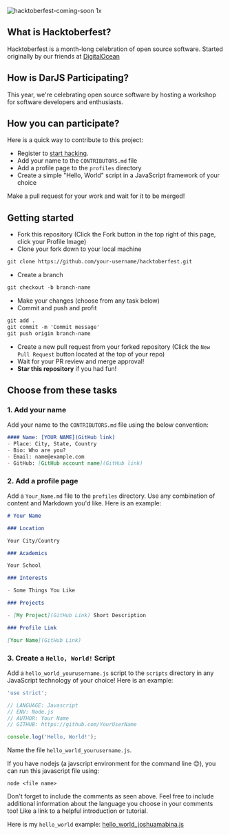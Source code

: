 ![hacktoberfest-coming-soon 1x](https://user-images.githubusercontent.com/3260441/46313459-9779a000-c5d0-11e8-8235-4e4307490dcc.png)

## What is Hacktoberfest?

Hacktoberfest is a month-long celebration of open source software. Started originally by our friends at [DigitalOcean](http://digitalocean.com)

## How is DarJS Participating?

This year, we're celebrating open source software by hosting a workshop for software developers and enthusiasts.

## How you can participate?

Here is a quick way to contribute to this project:

* Register to [start hacking](https://hacktoberfest.digitalocean.com/sign_up/register).
* Add your name to the `CONTRIBUTORS.md` file
* Add a profile page to the `profiles` directory
* Create a simple "Hello, World" script in a JavaScript framework of your choice

Make a pull request for your work and wait for it to be merged!

## Getting started
* Fork this repository (Click the Fork button in the top right of this page, click your Profile Image)
* Clone your fork down to your local machine

```markdown
git clone https://github.com/your-username/hacktoberfest.git
```

* Create a branch

```markdown
git checkout -b branch-name
```

* Make your changes (choose from any task below)
* Commit and push and profit

```markdown
git add .
git commit -m 'Commit message'
git push origin branch-name
```

* Create a new pull request from your forked repository (Click the `New Pull Request` button located at the top of your repo)
* Wait for your PR review and merge approval!
* __Star this repository__ if you had fun!

## Choose from these tasks

### 1. Add your name
Add your name to the `CONTRIBUTORS.md` file using the below convention:

```markdown
#### Name: [YOUR NAME](GitHub link)
- Place: City, State, Country
- Bio: Who are you?
- Email: name@example.com
- GitHub: [GitHub account name](GitHub link)
```

### 2. Add a profile page
Add a `Your_Name.md` file to the `profiles` directory. Use any combination of content and Markdown you'd like. Here is an example:

```markdown
# Your Name

### Location

Your City/Country

### Academics

Your School

### Interests

- Some Things You Like

### Projects

- [My Project](GitHub Link) Short Description

### Profile Link

[Your Name](GitHub Link)
```

### 3. Create a `Hello, World!` Script

Add a `hello_world_yourusername.js` script to the `scripts` directory in any JavaScript technology of your choice! Here is an example:

```Javascript
'use strict';

// LANGUAGE: Javascript
// ENV: Node.js
// AUTHOR: Your Name
// GITHUB: https://github.com/YourUserName

console.log('Hello, World!');
```

Name the file `hello_world_yourusername.js`.

If you have nodejs (a javscript environment for the command line 😍), you can run this javascript file using:

```Shell
node <file name>
```

Don't forget to include the comments as seen above. Feel free to include additional information about the language you choose in your comments too! Like a link to a helpful introduction or tutorial. 

Here is my `hello_world` example: [hello_world_joshuamabina.js](https://github.com/AliceWonderland/hacktoberfest/blob/master/scripts/hello_world_joshuamabina.js)
